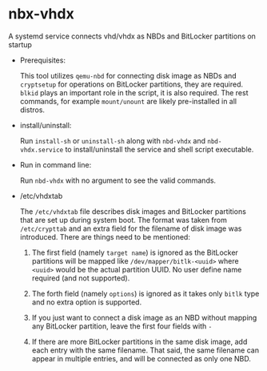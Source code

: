 # nbx-vhdx
A systemd service connects vhd/vhdx as NBDs and BitLocker partitions on startup

* Prerequisites: 

  This tool utilizes `qemu-nbd` for connecting disk image as NBDs and `cryptsetup` for operations on BitLocker partitions, they are required. `blkid` plays an important role in the script, it is also required. The rest commands, for example `mount/unount` are likely pre-installed in all distros. 

* install/uninstall: 

  Run `install-sh` or `uninstall-sh` along with `nbd-vhdx` and `nbd-vhdx.service` to install/uninstall the service and shell script executable. 
  
* Run in command line: 

  Run `nbd-vhdx` with no argument to see the valid commands. 
  
* /etc/vhdxtab

  The `/etc/vhdxtab` file describes disk images and BitLocker partitions that are set up during system boot. The format was taken from `/etc/crypttab` and an extra field for the filename of disk image was introduced. There are things need to be mentioned: 

  1. The first field (namely `target name`) is ignored as the BitLocker partitions will be mapped like `/dev/mapper/bitlk-<uuid>` where `<uuid>` would be the actual partition UUID. No user define name required (and not supported). 

  2. The forth field (namely `options`) is ignored as it takes only `bitlk` type and no extra option is supported. 

  3. If you just want to connect a disk image as an NBD without mapping any BitLocker partition, leave the first four fields with `-`

  4. If there are more BitLocker partitions in the same disk image, add each entry with the same filename. That said, the same filename can appear in multiple entries, and will be connected as only one NBD. 

